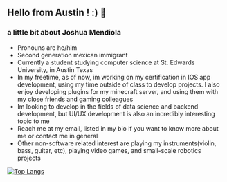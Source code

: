 ## Hello from Austin ! :) 🥳

### a little bit about Joshua Mendiola
- Pronouns are he/him
- Second generation mexican immigrant
- Currently a student studying computer science at St. Edwards University, in Austin Texas
- In my freetime, as of now, im working on my certification in IOS app development, using my time outside of class to
  develop projects. I also enjoy developing plugins for my minecraft server, and using them with my close friends and gaming colleagues
- Im looking to develop in the fields of data science and backend development, but UI/UX development is also an incredibly interesting topic to me
- Reach me at my email, listed in my bio if you want to know more about me or contact me in general
- Other non-software related interest are playing my instruments(violin, bass, guitar, etc), playing video games, and small-scale robotics projects

[![Top Langs](https://github-readme-stats.vercel.app/api/top-langs/?username=JoshMendiola)](https://github.com/anuraghazra/github-readme-stats)
